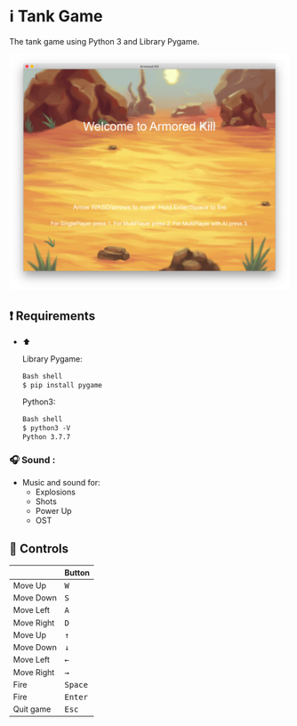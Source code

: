 # ℹ️ Tank Game
The tank game using Python 3 and Library Pygame.

![Screen_1](Screenshots/screen.png)


## ❗️ Requirements
- :arrow_up:

	Library Pygame:

	```
	Bash shell
	$ pip install pygame
	```
	Python3:

	```
	Bash shell
	$ python3 -V
	Python 3.7.7
	```
 
 ### :headphones: Sound :
* Music and sound for:
	* Explosions
	* Shots
	* Power Up
	* OST

## 🤘 Controls

|              | Button              |
|--------------|---------------------|
| Move Up   | <kbd>W</kbd>    |
| Move Down   | <kbd>S</kbd>    |
| Move Left    | <kbd>A</kbd>     |
| Move Right   | <kbd>D</kbd>   	|
| Move Up   | <kbd>↑</kbd>    |
| Move Down   | <kbd>↓</kbd>    |
| Move Left    | <kbd>←</kbd>     |
| Move Right   | <kbd>→</kbd>   	|
| Fire  | <kbd>Space</kbd> |
| Fire  | <kbd>Enter</kbd> |
| Quit game    | <kbd>Esc</kbd>      |